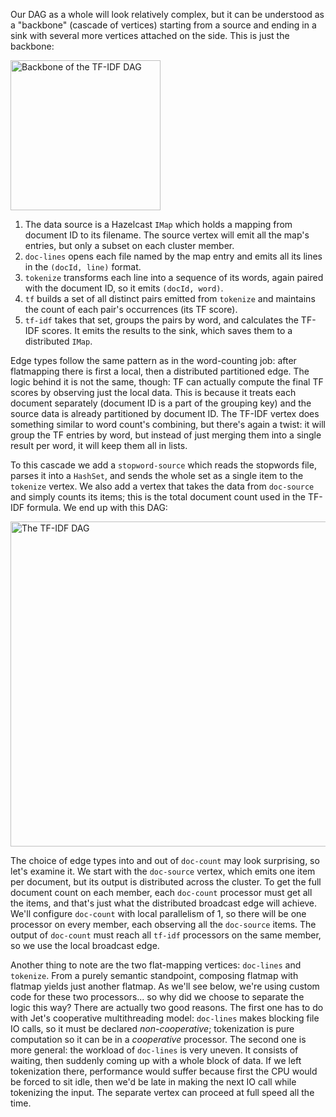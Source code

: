 Our DAG as a whole will look relatively complex, but it can be
understood as a "backbone" (cascade of vertices) starting from a source
and ending in a sink with several more vertices attached on the side.
This is just the backbone:

<img alt="Backbone of the TF-IDF DAG"
     src="../images/tf-idf-backbone.png"
     width="240"/>

1. The data source is a Hazelcast `IMap` which holds a mapping from
document ID to its filename. The source vertex will emit all the map's
entries, but only a subset on each cluster member.
1. `doc-lines` opens each file named by the map entry and emits all its
lines in the `(docId, line)` format.
1. `tokenize` transforms each line into a sequence of its words, again
paired with the document ID, so it emits `(docId, word)`.
1. `tf` builds a set of all distinct pairs emitted from `tokenize` and maintains the count of each pair's occurrences (its TF score).
1. `tf-idf` takes that set, groups the pairs by word, and calculates
the TF-IDF scores. It emits the results to the sink, which saves them
to a distributed `IMap`.

Edge types follow the same pattern as in the word-counting job: after
flatmapping there is first a local, then a distributed partitioned edge.
The logic behind it is not the same, though: TF can actually compute the
final TF scores by observing just the local data. This is because it
treats each document separately (document ID is a part of the grouping
key) and the source data is already partitioned by document ID. The
TF-IDF vertex does something similar to word count's combining, but
there's again a twist: it will group the TF entries by word, but instead
of just merging them into a single result per word, it will keep them
all in lists.

To this cascade we add a `stopword-source` which reads the stopwords
file, parses it into a `HashSet`, and sends the whole set as a single
item to the `tokenize` vertex. We also add a vertex that takes the data
from `doc-source` and simply counts its items; this is the total
document count used in the TF-IDF formula. We end up with this DAG:

<img alt="The TF-IDF DAG"
     src="../images/tf-idf-full.png"
     width="520"/>


The choice of edge types into and out of `doc-count` may look surprising,
so let's examine it. We start with the `doc-source` vertex, which emits
one item per document, but its output is distributed across the cluster.
To get the full document count on each member, each `doc-count`
processor must get all the items, and that's just what the distributed
broadcast edge will achieve. We'll configure `doc-count` with local
parallelism of 1, so there will be one processor on every member, each
observing all the `doc-source` items. The output of `doc-count` must
reach all `tf-idf` processors on the same member, so we use the local
broadcast edge.

Another thing to note are the two flat-mapping vertices: `doc-lines` and
`tokenize`. From a purely semantic standpoint, composing flatmap with
flatmap yields just another flatmap. As we'll see below, we're using
custom code for these two processors... so why did we choose to separate
the logic this way? There are actually two good reasons. The first one
has to do with Jet's cooperative multithreading model: `doc-lines` makes
blocking file IO calls, so it must be declared _non-cooperative_;
tokenization is pure computation so it can be in a _cooperative_
processor. The second one is more general: the workload of `doc-lines`
is very uneven. It consists of waiting, then suddenly coming up with a
whole block of data. If we left tokenization there, performance would
suffer because first the CPU would be forced to sit idle, then we'd be
late in making the next IO call while tokenizing the input. The separate
vertex can proceed at full speed all the time.
